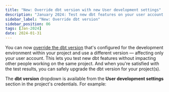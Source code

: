 ```yaml
---
title: "New: Override dbt version with new User development settings"
description: "January 2024: Test new dbt features on your user account before safely upgrading the dbt version in the development environment."
sidebar_label: "New: Override dbt version"
sidebar_position: 06
tags: [Jan-2024]
date: 2024-01-31
---
```


You can now [override the dbt version](/docs/dbt-versions/upgrade-core-in-cloud#override-dbt-version) that's configured for the development environment within your project and use a different version &mdash; affecting only your user account. This lets you test new dbt features without impacting other people working on the same project. And when you're satisfied with the test results, you can safely upgrade the dbt version for your project(s).  

The **dbt version** dropdown is available from the **User development settings** section in the project's credentials. For example:

<Lightbox src="/img/docs/dbt-cloud/cloud-configuring-dbt-cloud/choosing-dbt-version/example-override-version.png" title="Example of overriding the dbt version on your user account"/>

